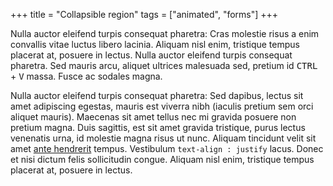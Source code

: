 +++
title = "Collapsible region"
tags = ["animated", "forms"]
+++

<p>Nulla auctor eleifend turpis consequat pharetra: Cras molestie risus a enim convallis vitae luctus libero lacinia. Aliquam nisl enim, tristique tempus placerat at, posuere in lectus. Nulla auctor eleifend turpis consequat pharetra. Sed mauris arcu, aliquet ultrices malesuada sed, pretium id <kbd>CTRL</kbd> + <kbd>V</kbd> massa. Fusce ac sodales magna. </p>

<p>Nulla auctor eleifend turpis consequat pharetra: Sed dapibus, lectus sit amet adipiscing egestas, mauris est viverra nibh (iaculis pretium sem orci aliquet mauris). Maecenas sit amet tellus nec mi gravida posuere non pretium magna. Duis sagittis, est sit amet gravida tristique, purus lectus venenatis urna, id molestie magna risus ut nunc. Aliquam tincidunt velit sit amet <a href='#'>ante hendrerit</a> tempus. Vestibulum <code>text-align : justify</code> lacus. Donec et nisi dictum felis sollicitudin congue. Aliquam nisl enim, tristique tempus placerat at, posuere in lectus. </p>
